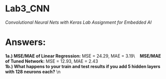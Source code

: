 # Lab3_CNN

_Convolutional Neural Nets with Keras Lab Assignment for Embedded AI_

# Answers:

  **1a.)  MSE/MAE of Linear Regression:** MSE = 24.29, MAE = 3.19\ 
&nbsp;&nbsp; **MSE/MAE of Tuned Network:** MSE = 12.93, MAE = 2.43\
  **1b.)  What happens to your train and test results if you add 5 hidden layers with 128 neurons each?** \n
           

